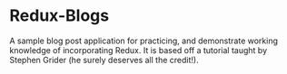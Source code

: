 # Redux-Blogs
A sample blog post application for practicing, and demonstrate working knowledge of incorporating Redux.  It is based off a tutorial taught by Stephen Grider (he surely deserves all the credit!).
